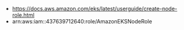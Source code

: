 - https://docs.aws.amazon.com/eks/latest/userguide/create-node-role.html
- arn:aws:iam::437639712640:role/AmazonEKSNodeRole
